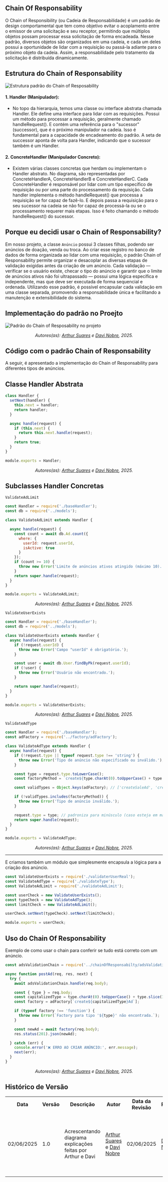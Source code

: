 ## Chain Of Responsability
O Chain of Responsibility (ou Cadeia de Responsabilidade) é um padrão de design comportamental que tem como objetivo evitar o acoplamento entre o emissor de uma solicitação e seu receptor, permitindo que múltiplos objetos possam processar essa solicitação de forma encadeada. Nesse padrão, diversos objetos são organizados em uma cadeia, e cada um deles possui a oportunidade de lidar com a requisição ou passá-la adiante para o próximo objeto da cadeia. Assim, a responsabilidade pelo tratamento da solicitação é distribuída dinamicamente.

## Estrutura do Chain of Responsability

![Estrutura padrão do Chain of Resposability](../../assets/chain-estrutura-padrao.png)

#### 1. Handler (Manipulador):

- No topo da hierarquia, temos uma classe ou interface abstrata chamada Handler. Ele define uma interface para lidar com as requisições. Possui um método para processar a requisição, geralmente chamado handleRequest(). E contém uma referência para o "sucessor" (successor), que é o próximo manipulador na cadeia. Isso é fundamental para a capacidade de encadeamento do padrão. A seta de successor aponta de volta para Handler, indicando que o sucessor também é um Handler.

#### 2. ConcreteHandler (Manipulador Concreto):

- Existem várias classes concretas que herdam ou implementam o Handler abstrato. No diagrama, são representadas por ConcreteHandlerA, ConcreteHandlerB e ConcreteHandlerC. Cada ConcreteHandler é responsável por lidar com um tipo específico de requisição ou por uma parte do processamento da requisição. Cada handler implementa o método handleRequest() que processa a requisição se for capaz de fazê-lo. E depois passa a requisição para o seu sucessor na cadeia se não for capaz de processá-la ou se o processamento requerer mais etapas. Isso é feito chamando o método handleRequest() do sucessor.

## Porque eu decidi usar o Chain of Responsability?

Em nosso projeto, a classe `Anúncio` possui 3 classes filhas, podendo ser anúncios de doação, venda ou troca. Ao criar esse registro no banco de dados de forma organizada ao lidar com uma requisição, o padrão Chain of Responsability permite organizar e desacoplar as diversas etapas de validação exigidas antes da criação de um anúncio. Cada validação — verificar se o usuário existe, checar o tipo do anúncio e garantir que o limite de anúncios ativos não foi ultrapassado — possui uma lógica específica e independente, mas que deve ser executada de forma sequencial e ordenada. Utilizando esse padrão, é possível encapsular cada validação em uma classe separada, promovendo a responsabilidade única e facilitando a manutenção e extensibilidade do sistema.

## Implementação do padrão no Proejto

![Padrão do Chain of Resposability no projeto](../../assets/diagrama-chain.jpg)

<p align="center"><em>Autores(as): <a href="https://github.com/arthur-suares">Arthur Suares</a> e <a href="https://github.com/Jagaima">Davi Nobre</a>, 2025.</em></p>

## Código com o padrão Chain of Responsability
A seguir, é apresentado a implementação do Chain of Responsability para diferentes tipos de anúncios.

## Classe Handler Abstrata
```javascript
class Handler {
  setNext(handler) {
    this.next = handler;
    return handler;
  }

  async handle(request) {
    if (this.next) {
      return this.next.handle(request);
    }
    return true;
  }
}

module.exports = Handler;
```
<p align="center"><em>Autores(as): <a href="https://github.com/arthur-suares">Arthur Suares</a> e <a href="https://github.com/Jagaima">Davi Nobre</a>, 2025.</em></p>

## Subclasses Handler Concretas

`ValidateAdLimit`

```javascript
const Handler = require('./baseHandler');
const db = require('../models');

class ValidateAdLimit extends Handler {

  async handle(request) {
    const count = await db.Ad.count({
      where: {
        userId: request.userId,
        isActive: true
      }
    });
    if (count >= 10) {
      throw new Error('Limite de anúncios ativos atingido (máximo 10).');
    }
    return super.handle(request);
  }
}

module.exports = ValidateAdLimit;
```
<p align="center"><em>Autores(as): <a href="https://github.com/arthur-suares">Arthur Suares</a> e <a href="https://github.com/Jagaima">Davi Nobre</a>, 2025.</em></p>

`ValidateUserExists`

```javascript
const Handler = require('./baseHandler');
const db = require('../models');

class ValidateUserExists extends Handler {
  async handle(request) {
    if (!request.userId) {
      throw new Error('Campo "userId" é obrigatório.');
    }

    const user = await db.User.findByPk(request.userId);
    if (!user) {
      throw new Error('Usuário não encontrado.');
    }

    return super.handle(request);
  }
}

module.exports = ValidateUserExists;
```
<p align="center"><em>Autores(as): <a href="https://github.com/arthur-suares">Arthur Suares</a> e <a href="https://github.com/Jagaima">Davi Nobre</a>, 2025.</em></p>

`ValidateAdType`

```javascript
const Handler = require('./baseHandler');
const adFactory = require('../factory/adFactory');

class ValidateAdType extends Handler {
  async handle(request) {
    if (!request.type || typeof request.type !== 'string') {
      throw new Error('Tipo de anúncio não especificado ou inválido.');
    }

    const type = request.type.toLowerCase();
    const factoryMethod = `create${type.charAt(0).toUpperCase() + type.slice(1)}Ad`;

    const validTypes = Object.keys(adFactory); // ['createSaleAd', 'createDonationAd', 'createExchangeAd']

    if (!validTypes.includes(factoryMethod)) {
      throw new Error('Tipo de anúncio inválido.');
    }

    request.type = type; // padroniza para minúsculo (caso esteja em maiúsculas)
    return super.handle(request);
  }
}

module.exports = ValidateAdType;
```

<p align="center"><em>Autores(as): <a href="https://github.com/arthur-suares">Arthur Suares</a> e <a href="https://github.com/Jagaima">Davi Nobre</a>, 2025.</em></p>

---
E criamos também um módulo que simplesmente encapsula a lógica para a criação dos anúncio.

```javascript
const ValidateUserExists = require('./validaterUserReal');
const ValidateAdType = require('./validateType');
const ValidateAdLimit = require('./validateAdLimit');

const userCheck = new ValidateUserExists();
const typeCheck = new ValidateAdType();
const limitCheck = new ValidateAdLimit();

userCheck.setNext(typeCheck).setNext(limitCheck);

module.exports = userCheck;
```

## Uso do Chain Of Responsability

Exemplo de como usar o chain para conferir se tudo está correto com um anúncio.

```javascript
const adsValidationChain = require('../chainOfResponsabilty/adsValidationChain');

async function postAd(req, res, next) {
  try {
    await adsValidationChain.handle(req.body);

    const { type } = req.body;
    const capitalizedType = type.charAt(0).toUpperCase() + type.slice(1).toLowerCase();
    const factory = adFactory[`create${capitalizedType}Ad`];

    if (typeof factory !== 'function') {
      throw new Error(`Factory para tipo '${type}' não encontrada.`);
    }

    const newAd = await factory(req.body);
    res.status(201).json(newAd);

  } catch (err) {
    console.error('❌ ERRO AO CRIAR ANÚNCIO:', err.message);
    next(err);
  }
}
```

<p align="center"><em>Autores(as): <a href="https://github.com/arthur-suares">Arthur Suares</a> e <a href="https://github.com/Jagaima">Davi Nobre</a>, 2025.</em></p>

## Histórico de Versão

<div align="center">
    <table>
        <tr>
            <th>Data</th>
            <th>Versão</th>
            <th>Descrição</th>
            <th>Autor</th>
            <th>Data da Revisão</th>
            <th>Revisor</th>
            <th>Descrição de Revisão</th>
        </tr>
        <tr>
            <td>02/06/2025</td>
            <td>1.0</td>
            <td>Acrescentando diagrama explicações feitas por Arthur e Davi</td>
            <td><a href="https://github.com/arthur-suares">Arthur Suares</a> e <a href="https://github.com/Jagaima">Davi Nobre</a></td>
            <td>02/06/2025</td>
            <td><a href="https://github.com/Jagaima">Davi Nobre</a></td>
            <td>Foi revisado o diagrama de classes da dupla que faço parte, seu posicionamento no documento e se era possível acessa-lo</td>
        </tr>
    </table>
</div>